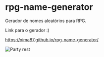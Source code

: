 # rpg-name-generator
Gerador de nomes aleatórios para RPG.

Link para o gerador :)

https://xima87.github.io/rpg-name-generator/

![Party rest](https://user-images.githubusercontent.com/91227083/167882512-d52b6508-c48a-44c6-ae30-b42a4b87e3d6.jpg)
